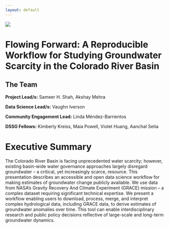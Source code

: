 ```yaml
---
layout: default
---
```


<img src="{{ site.url }}{{ site.baseurl }}/assets/img/eScience.png">


# Flowing Forward: A Reproducible Workflow for Studying Groundwater Scarcity in the Colorado River Basin


## The Team

**Project Lead/s:** Sameer H. Shah, Akshay Mehra

**Data Science Lead/s:** Vaughn Iverson

**Community Engagement Lead:** Linda Méndez-Barrientos

**DSSG Fellows:** Kimberly Kreiss, Maia Powell, Violet Huang, Aanchal Setia

# Executive Summary

The Colorado River Basin is facing unprecedented water scarcity; however, existing basin-wide water governance approaches largely disregard groundwater – a critical, yet increasingly scarce, resource. This presentation describes an accessible and open data science workflow for making estimates of groundwater change publicly available. We use data from NASA’s Gravity Recovery And Climate Experiment (GRACE) mission – a complex dataset requiring significant technical expertise. We present a workflow enabling users to download, process, merge, and interpret complex hydrological data, including GRACE data, to derive estimates of groundwater anomalies over time. This tool can enable interdisciplinary research and public policy decisions reflective of large-scale and long-term groundwater dynamics.
